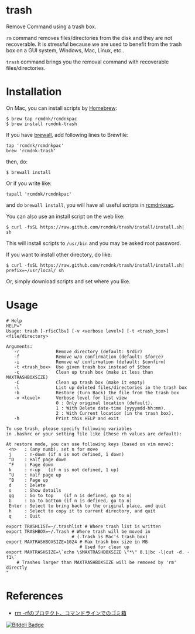 trash
=====

Remove Command using a trash box.

`rm` command removes files/directories from the disk and they are not recoverable.
It is stressful because we are used to benefit from the trash box on a GUI system, Windows, Mac, Linux, etc..

`trash` command brings you the removal command with recoverable files/directories.

# Installation

On Mac, you can install scripts by [Homebrew](https://github.com/mxcl/homebrew):

    $ brew tap rcmdnk/rcmdnkpac
    $ brew install rcmdnk-trash

If you have [brewall](https://github.com/rcmdnk/homebrew-brewall), add following lines to Brewfile:

    tap 'rcmdnk/rcmdnkpac'
    brew 'rcmdnk-trash'

then, do:

    $ brewall install

Or if you write like:

    tapall 'rcmdnk/rcmdnkpac'

and do `brewall install`, you will have all useful scripts in
[rcmdnkpac](https://github.com/rcmdnk/homebrew-rcmdnkpac).

You can also use an install script on the web like:

    $ curl -fsSL https://raw.github.com/rcmdnk/trash/install/install.sh| sh

This will install scripts to `/usr/bin`
and you may be asked root password.

If you want to install other directory, do like:

    $ curl -fsSL https://raw.github.com/rcmdnk/trash/install/install.sh|  prefix=~/usr/local/ sh

Or, simply download scripts and set where you like.
# Usage

    # Help
    HELP="
    Usage: trash [-rficClbv] [-v <verbose level>] [-t <trash_box>] <file/directory>
    
    Arguments:
       -r              Remove directory (default: $rdir)
       -f              Remove w/o confirmation (default: $force)
       -i              Remove w/ confirmation (default: $confirm)
       -t <trash_box>  Use given trash box instead of $tbox
       -c              Clean up trash box (make it less than MAXTRASHBOXSIZE)
       -C              Clean up trash box (make it empty)
       -l              List up deleted files/directories in the trash box
       -b              Restore (turn Back) the file from the trash box
       -v <level>      Verbose level for list view
                       0 : Only original location (default).
                       1 : With Delete date-time (yyyymdd-hh:mm).
                       2 : With Current location (in the trash box).
       -h              Print this HELP and exit
    
    To use trash, please specify following variables
    in .bashrc or your setting file like (these rh values are default):
    
    At restore mode, you can use following keys (based on vim move):
     <n>   : (any numb), set n for move
     j     : n-down (if n is not defined, 1 down)
     ^D    : Half page down
     ^F    : Page down
     k     : n-up   (if n is not defined, 1 up)
     ^U    : Half page up
     ^B    : Page up
     d     : Delete
     s     : Show details
     gg    : Go to top    (if n is defined, go to n)
     G     : Go to bottom (if n is defined, go to n)
     Enter : Select to bring back to the original place, and quit
     h     : Select to copy it to current directory, and quit
     q     : Quit
    
    export TRASHLIST=~/.trashlist # Where trash list is written
    export TRASHBOX=~/.Trash # Where trash will be moved in
                             # (.Trash is Mac's trash box)
    export MAXTRASHBOXSIZE=1024 # Max trash box size in MB
                                # Used for clean up
    export MAXTRASHSIZE=\`echo \$MAXTRASHBOXSIZE \"*\" 0.1|bc -l|cut -d. -f1\`
        # Trashes larger than MAXTRASHBOXSIZE will be removed by 'rm' directly
    "

# References

* [rm -rfのプロテクト、コマンドラインでのゴミ箱](http://rcmdnk.github.io/blog/2013/04/23/computer-bash-linux-mac/)



[![Bitdeli Badge](https://d2weczhvl823v0.cloudfront.net/rcmdnk/trash/trend.png)](https://bitdeli.com/free "Bitdeli Badge")


